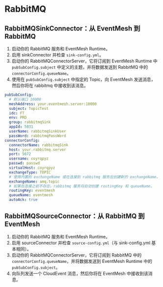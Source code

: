 # RabbitMQ

## RabbitMQSinkConnector：从 EventMesh 到 RabbitMQ

1. 启动你的 RabbitMQ 服务和 EventMesh Runtime。
2. 启用 sinkConnector 并检查 `sink-config.yml`。
3. 启动你的 RabbitMQConnectorServer，它将订阅到 EventMesh Runtime 中 `pubSubConfig.subject` 中定义的主题，并将数据发送到 RabbitMQ 中的 `connectorConfig.queueName`。
4. 使用在 `pubSubConfig.subject` 中指定的 Topic，向 EventMesh 发送消息，然后你将在 rabbitmq 中接收到该消息。

```yaml
pubSubConfig:
  # 默认端口 10000
  meshAddress: your.eventmesh.server:10000
  subject: TopicTest  
  idc: FT  
  env: PRD  
  group: rabbitmqSink  
  appId: 5031  
  userName: rabbitmqSinkUser  
  passWord: rabbitmqPassWord  
connectorConfig:  
  connectorName: rabbitmqSink  
  host: your.rabbitmq.server
  port: 5672  
  username: coyrqpyz  
  passwd: passwd 
  virtualHost: coyrqpyz  
  exchangeType: TOPIC  
  # 使用内置的 exchangeName 或在连接到 rabbitmq 服务后创建新的 exchangeName。
  exchangeName: amq.topic  
  # 如果在连接之前不存在，rabbitmq 服务将自动创建 routingKey 和 queueName。
  routingKey: eventmesh  
  queueName: eventmesh  
  autoAck: true
```

## RabbitMQSourceConnector：从 RabbitMQ 到 EventMesh

1. 启动你的 RabbitMQ 服务和 EventMesh Runtime。 
2. 启用 sourceConnector 并检查 `source-config.yml`（与 sink-config.yml 基本相同）。 
3. 启动你的 RabbitMQConnectorServer，它将订阅到 RabbitMQ 中的 `connectorConfig.queueName`，并将数据发送到 EventMesh Runtime 中的 `pubSubConfig.subject`。
4. 向队列发送一个 CloudEvent 消息，然后你将在 EventMesh 中接收到该消息。